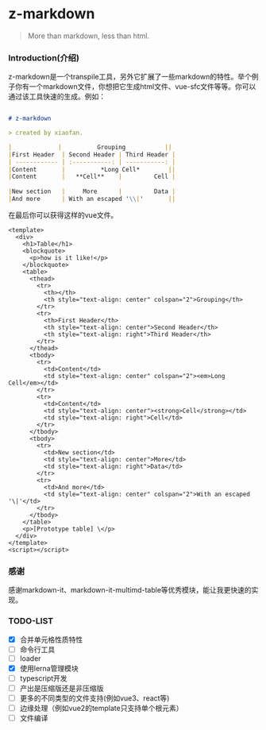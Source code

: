 # z-markdown

> More than markdown, less than html.

### Introduction(介绍)

z-markdown是一个transpile工具，另外它扩展了一些markdown的特性。举个例子你有一个markdown文件，你想把它生成html文件、vue-sfc文件等等。你可以通过该工具快速的生成。例如：

```md

# z-markdown

> created by xiaofan.

|             |          Grouping           ||
|First Header  | Second Header | Third Header |
| ------------ | :-----------: | -----------: |
|Content       |          *Long Cell*        ||
|Content       |   **Cell**    |         Cell |
                                              
|New section   |     More      |         Data |
|And more      | With an escaped '\\|'       ||

```

在最后你可以获得这样的vue文件。

```vue
<template>
  <div>
    <h1>Table</h1>
    <blockquote>
      <p>how is it like!</p>
    </blockquote>
    <table>
      <thead>
        <tr>
          <th></th>
          <th style="text-align: center" colspan="2">Grouping</th>
        </tr>
        <tr>
          <th>First Header</th>
          <th style="text-align: center">Second Header</th>
          <th style="text-align: right">Third Header</th>
        </tr>
      </thead>
      <tbody>
        <tr>
          <td>Content</td>
          <td style="text-align: center" colspan="2"><em>Long Cell</em></td>
        </tr>
        <tr>
          <td>Content</td>
          <td style="text-align: center"><strong>Cell</strong></td>
          <td style="text-align: right">Cell</td>
        </tr>
      </tbody>
      <tbody>
        <tr>
          <td>New section</td>
          <td style="text-align: center">More</td>
          <td style="text-align: right">Data</td>
        </tr>
        <tr>
          <td>And more</td>
          <td style="text-align: center" colspan="2">With an escaped '\|'</td>
        </tr>
      </tbody>
    </table>
    <p>[Prototype table] \</p>
  </div>
</template>
<script></script>
```


### 感谢

感谢markdown-it、markdown-it-multimd-table等优秀模块，能让我更快速的实现。

### TODO-LIST

- [x] 合并单元格性质特性
- [ ] 命令行工具
- [ ] loader
- [x] 使用lerna管理模块
- [ ] typescript开发
- [ ] 产出是压缩版还是非压缩版
- [ ] 更多的不同类型的文件支持(例如vue3、react等)
- [ ] 边缘处理（例如vue2的template只支持单个根元素）
- [ ] 文件编译
